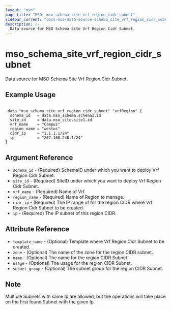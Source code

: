 ```yaml
---
layout: "mso"
page_title: "MSO: mso_schema_site_vrf_region_cidr_subnet"
sidebar_current: "docs-mso-data-source-schema_site_vrf_region_cidr_subnet"
description: |-
  Data source for MSO Schema Site Vrf Region Cidr Subnet.
---
```


# mso_schema_site_vrf_region_cidr_subnet #

 Data source for MSO Schema Site Vrf Region Cidr Subnet.

## Example Usage ##

```hcl

 data "mso_schema_site_vrf_region_cidr_subnet" "vrfRegion" {
  schema_id   = data.mso_schema.schema1.id
  site_id     = data.mso_site.site1.id
  vrf_name    = "Campus"
  region_name = "westus"
  cidr_ip     = "1.1.1.1/24"
  ip          = "207.168.240.1/24"
}

```

## Argument Reference ##

* `schema_id` - (Required) SchemaID under which you want to deploy Vrf Region Cidr Subnet.
* `site_id` - (Required) SiteID under which you want to deploy Vrf Region Cidr Subnet.
* `vrf_name` - (Required) Name of Vrf.
* `region_name` - (Required) Name of Region to manage.
* `cidr_ip` - (Required) The IP range of for the region CIDR where Vrf Region Cidr Subnet to be created.
* `ip` - (Required) The IP subnet of this region CIDR.


## Attribute Reference ##

* `template_name` - (Optional) Template where Vrf Region Cidr Subnet to be created.
* `zone` - (Optional) The name of the zone for the region CIDR subnet.
* `name` - (Optional) The name for the region CIDR Subnet.
* `usage` - (Optional) The usage for the region CIDR Subnet.
* `subnet_group` - (Optional) The subnet group for the region CIDR Subnet.

## Note ##
Multiple Subnets with same Ip are allowed, but the operations will take place on the first found Subnet with the given Ip.
